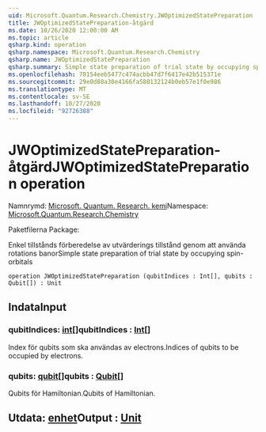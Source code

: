 ```yaml
---
uid: Microsoft.Quantum.Research.Chemistry.JWOptimizedStatePreparation
title: JWOptimizedStatePreparation-åtgärd
ms.date: 10/26/2020 12:00:00 AM
ms.topic: article
qsharp.kind: operation
qsharp.namespace: Microsoft.Quantum.Research.Chemistry
qsharp.name: JWOptimizedStatePreparation
qsharp.summary: Simple state preparation of trial state by occupying spin-orbitals
ms.openlocfilehash: 70154eeb5477c474acbb47d7f6417e42b515371e
ms.sourcegitcommit: 29e0d88a30e4166fa580132124b0eb57e1f0e986
ms.translationtype: MT
ms.contentlocale: sv-SE
ms.lasthandoff: 10/27/2020
ms.locfileid: "92726388"
---
```

# <a name="jwoptimizedstatepreparation-operation"></a><span data-ttu-id="e017e-102">JWOptimizedStatePreparation-åtgärd</span><span class="sxs-lookup"><span data-stu-id="e017e-102">JWOptimizedStatePreparation operation</span></span>

<span data-ttu-id="e017e-103">Namnrymd: [Microsoft. Quantum. Research. kemi](xref:Microsoft.Quantum.Research.Chemistry)</span><span class="sxs-lookup"><span data-stu-id="e017e-103">Namespace: [Microsoft.Quantum.Research.Chemistry](xref:Microsoft.Quantum.Research.Chemistry)</span></span>

<span data-ttu-id="e017e-104">Paketfilerna [](https://nuget.org/packages/)</span><span class="sxs-lookup"><span data-stu-id="e017e-104">Package: [](https://nuget.org/packages/)</span></span>


<span data-ttu-id="e017e-105">Enkel tillstånds förberedelse av utvärderings tillstånd genom att använda rotations banor</span><span class="sxs-lookup"><span data-stu-id="e017e-105">Simple state preparation of trial state by occupying spin-orbitals</span></span>

```qsharp
operation JWOptimizedStatePreparation (qubitIndices : Int[], qubits : Qubit[]) : Unit
```


## <a name="input"></a><span data-ttu-id="e017e-106">Indata</span><span class="sxs-lookup"><span data-stu-id="e017e-106">Input</span></span>

### <a name="qubitindices--int"></a><span data-ttu-id="e017e-107">qubitIndices: [int](xref:microsoft.quantum.lang-ref.int)[]</span><span class="sxs-lookup"><span data-stu-id="e017e-107">qubitIndices : [Int](xref:microsoft.quantum.lang-ref.int)[]</span></span>

<span data-ttu-id="e017e-108">Index för qubits som ska användas av electrons.</span><span class="sxs-lookup"><span data-stu-id="e017e-108">Indices of qubits to be occupied by electrons.</span></span>


### <a name="qubits--qubit"></a><span data-ttu-id="e017e-109">qubits: [qubit](xref:microsoft.quantum.lang-ref.qubit)[]</span><span class="sxs-lookup"><span data-stu-id="e017e-109">qubits : [Qubit](xref:microsoft.quantum.lang-ref.qubit)[]</span></span>

<span data-ttu-id="e017e-110">Qubits för Hamiltonian.</span><span class="sxs-lookup"><span data-stu-id="e017e-110">Qubits of Hamiltonian.</span></span>



## <a name="output--unit"></a><span data-ttu-id="e017e-111">Utdata: [enhet](xref:microsoft.quantum.lang-ref.unit)</span><span class="sxs-lookup"><span data-stu-id="e017e-111">Output : [Unit](xref:microsoft.quantum.lang-ref.unit)</span></span>

